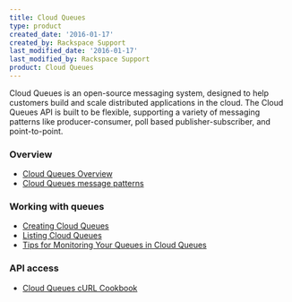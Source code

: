 ```yaml
---
title: Cloud Queues
type: product
created_date: '2016-01-17'
created_by: Rackspace Support
last_modified_date: '2016-01-17'
last_modified_by: Rackspace Support
product: Cloud Queues
---
```


Cloud Queues is an open-source messaging system, designed to help
customers build and scale distributed applications in the cloud.  The
Cloud Queues API is built to be flexible, supporting a variety of
messaging patterns like producer-consumer, poll based
publisher-subscriber, and point-to-point.

###  Overview

-   [Cloud Queues
    Overview](/how-to/cloud-queues-overview)
-   [Cloud Queues message
    patterns](/how-to/cloud-queues-message-patterns)

###  Working with queues

-   [Creating Cloud
    Queues](/how-to/creating-cloud-queues)
-   [Listing Cloud
    Queues](/how-to/listing-cloud-queues)
-   [Tips for Monitoring Your Queues in Cloud
    Queues](/how-to/tips-for-monitoring-your-queues-in-cloud-queues)

###  API access

-   [Cloud Queues cURL
    Cookbook](/how-to/cloud-queues-curl-cookbook)
